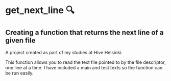 # get_next_line 🔍
## Creating a function that returns the next line of a given file

A project created as part of my studies at Hive Helsinki.

This function allows you to read the text file pointed to by the file descriptor, one line at a time. I have included a main and test texts so the function can be run easily. 
